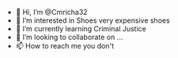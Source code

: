 - 👋 Hi, I’m @Cmricha32
- 👀 I’m interested in Shoes very expensive shoes
- 🌱 I’m currently learning Criminal Justice
- 💞️ I’m looking to collaborate on ...
- 📫 How to reach me you don't

<!---
Cmricha32/Cmricha32 is a ✨ special ✨ repository because its `README.md` (this file) appears on your GitHub profile.
You can click the Preview link to take a look at your changes.
--->
